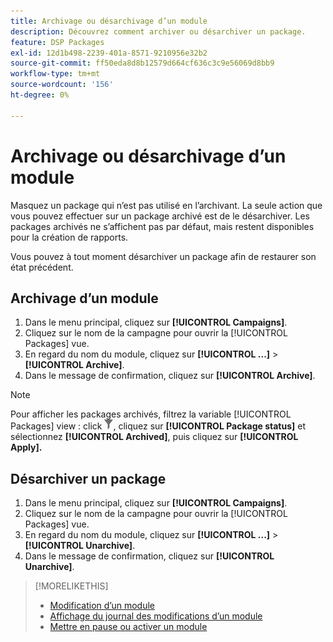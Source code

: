 ```yaml
---
title: Archivage ou désarchivage d’un module
description: Découvrez comment archiver ou désarchiver un package.
feature: DSP Packages
exl-id: 12d1b498-2239-401a-8571-9210956e32b2
source-git-commit: ff50eda8d8b12579d664cf636c3c9e56069d8bb9
workflow-type: tm+mt
source-wordcount: '156'
ht-degree: 0%

---
```


# Archivage ou désarchivage d’un module

Masquez un package qui n’est pas utilisé en l’archivant. La seule action que vous pouvez effectuer sur un package archivé est de le désarchiver. Les packages archivés ne s’affichent pas par défaut, mais restent disponibles pour la création de rapports.

Vous pouvez à tout moment désarchiver un package afin de restaurer son état précédent.

## Archivage d’un module

1. Dans le menu principal, cliquez sur **[!UICONTROL Campaigns]**.
1. Cliquez sur le nom de la campagne pour ouvrir la [!UICONTROL Packages] vue.
1. En regard du nom du module, cliquez sur  **[!UICONTROL ...]** > **[!UICONTROL Archive]**.
1. Dans le message de confirmation, cliquez sur **[!UICONTROL Archive]**.

>[!NOTE]
>
>Pour afficher les packages archivés, filtrez la variable [!UICONTROL Packages] view : click ![Bouton Filtrer](/help/dsp/assets/filter.png), cliquez sur **[!UICONTROL Package status]** et sélectionnez **[!UICONTROL Archived]**, puis cliquez sur **[!UICONTROL Apply].**

## Désarchiver un package

1. Dans le menu principal, cliquez sur **[!UICONTROL Campaigns]**.
1. Cliquez sur le nom de la campagne pour ouvrir la [!UICONTROL Packages] vue.
1. En regard du nom du module, cliquez sur  **[!UICONTROL ...]** > **[!UICONTROL Unarchive]**.
1. Dans le message de confirmation, cliquez sur **[!UICONTROL Unarchive]**.

>[!MORELIKETHIS]
>
>* [Modification d’un module](package-edit.md)
>* [Affichage du journal des modifications d’un module](package-change-log.md)
>* [Mettre en pause ou activer un module](package-pause-activate.md)

